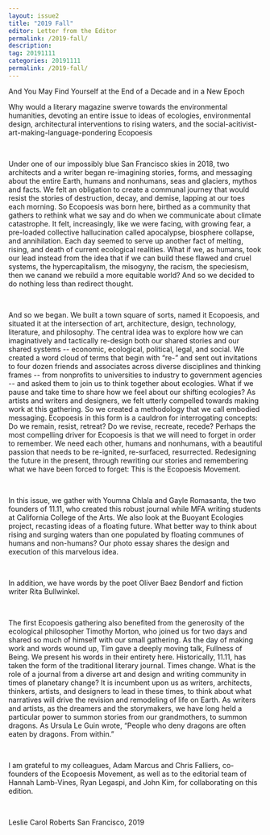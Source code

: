 ```yaml
---
layout: issue2
title: "2019 Fall"
editor: Letter from the Editor
permalink: /2019-fall/
description:
tag: 20191111
categories: 20191111
permalink: /2019-fall/
---
```


<div class="col-12">
<p>And You May Find Yourself at the End of a Decade and in a New Epoch</p>

<p>Why would a literary magazine swerve towards the environmental humanities, devoting an entire issue to ideas of ecologies, environmental design,  architectural interventions to rising waters, and the social-acitivist-art-making-language-pondering Ecopoesis </p>

<br>

<p>
Under one of our impossibly blue San Francisco skies in 2018, two architects and a writer began re-imagining stories, forms, and messaging about the entire Earth, humans and nonhumans, seas and glaciers, mythos and facts. We felt an obligation to create a communal journey that would resist the stories of destruction, decay, and demise, lapping at our toes each morning. So Ecopoesis was born here, birthed as a community that gathers to rethink what we say and do when we communicate about climate catastrophe. It felt, increasingly, like we were facing, with growing fear, a pre-loaded collective hallucination called apocalypse, biosphere collapse, and annihilation. Each day seemed to serve up another fact of melting, rising, and death of current ecological realities. What if we, as humans, took our lead instead from the idea that if we can build these flawed and cruel systems, the hypercapitalism, the misogyny, the racism, the speciesism, then we canand we rebuild a more equitable world? And so we decided to do nothing less than redirect thought. 
</p>
<br>
<p>
And so we began. We built a town square of sorts, named it Ecopoesis, and situated it at the intersection of art, architecture, design, technology, literature, and philosophy. The central idea was to explore how we can imaginatively and tactically re-design both our shared stories and our shared systems -- economic, ecological, political, legal, and social. We created a word cloud of terms that begin with “re-” and sent out invitations to four dozen friends and associates across diverse disciplines and thinking frames -- from nonprofits to universities to industry to government agencies -- and asked them to join us to think together about ecologies. What if we pause and take time to share how we feel about our shifting ecologies? As artists and writers and designers, we felt utterly compelled towards making work at this gathering. So we created a methodology that we call embodied messaging. Ecopoesis in this form is a cauldron for interrogating concepts: Do we remain, resist, retreat? Do we revise, recreate, recede? Perhaps the most compelling driver for Ecopoesis is that we will need to forget in order to remember. We need each other, humans and nonhumans, with a beautiful passion that needs to be re-ignited, re-surfaced, resurrected. Redesigning the future in the present, through rewriting our stories and remembering what we have been forced to forget: This is the Ecopoesis Movement.
</p>
<br>
<p>
In this issue, we gather with Youmna Chlala and Gayle Romasanta, the two founders of 11.11, who created this robust journal while MFA writing students at California College of the Arts.
We also look at the Buoyant Ecologies project, recasting ideas of a floating future. What better way to think about rising and surging waters than one populated by floating communes of humans and non-humans? Our photo essay shares the design and execution of this marvelous idea. 
</p>
<br>
<p>
In addition, we have words by the poet Oliver Baez Bendorf and fiction writer Rita Bullwinkel.
</p>
<br>
<p> 
The first Ecopoesis gathering also benefited from the generosity of the ecological philosopher Timothy Morton, who joined us for two days and shared so much of himself with our small gathering. As the day of making work and words wound up, Tim gave a deeply moving talk, Fullness of Being. We present his words in their entirety here. 
Historically, 11.11, has taken the form of the traditional literary journal. Times change. What is the role of a journal from a diverse art and design and writing community in times of planetary change? It is incumbent upon us as writers, architects, thinkers, artists, and designers to lead in these times, to think about what narratives will drive the revision and remodeling of life on Earth. As writers and artists, as the dreamers and the storymakers, we have long held a particular power to summon stories from our grandmothers, to summon dragons. As Ursula Le Guin wrote, “People who deny dragons are often eaten by dragons. From within.”
</p>
<br>
<p>
I am grateful to my colleagues, Adam Marcus and Chris Falliers, co-founders of the Ecopoesis Movement, as well as to the editorial team of Hannah Lamb-Vines, Ryan Legaspi, and John Kim, for collaborating on this edition.
</p>
<br>
<p>
Leslie Carol Roberts
San Francisco, 2019
</p>
</div>
